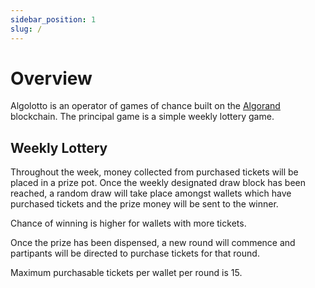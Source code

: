 ```yaml
---
sidebar_position: 1
slug: /
---
```


# Overview

Algolotto is an operator of games of chance built on the [Algorand](https://www.algorand.com/) blockchain. The principal game is a simple weekly lottery game.

## Weekly Lottery

Throughout the week, money collected from purchased tickets will be placed in a prize pot. Once the weekly designated draw block has been reached, a random draw will take place amongst wallets which have purchased tickets and the prize money will be sent to the winner.

Chance of winning is higher for wallets with more tickets.

Once the prize has been dispensed, a new round will commence and partipants will be directed to purchase tickets for that round.

Maximum purchasable tickets per wallet per round is 15.

